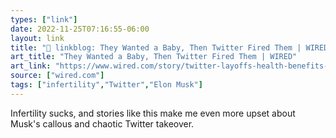 ```yaml
---
types: ["link"]
date: 2022-11-25T07:16:55-06:00
layout: link
title: "🔗 linkblog: They Wanted a Baby, Then Twitter Fired Them | WIRED'"
art_title: "They Wanted a Baby, Then Twitter Fired Them | WIRED"
art_link: "https://www.wired.com/story/twitter-layoffs-health-benefits-ivf/"
source: ["wired.com"]
tags: ["infertility","Twitter","Elon Musk"]
---
```

Infertility sucks, and stories like this make me even more upset about Musk's callous and chaotic Twitter takeover.   
 
